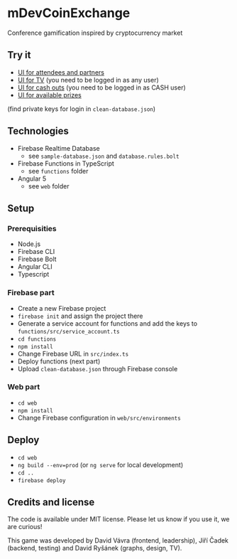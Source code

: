 # mDevCoinExchange
Conference gamification inspired by cryptocurrency market

## Try it
- [UI for attendees and partners](http://ex.mdevcamp.eu)
- [UI for TV](http://ex.mdevcamp.eu/tv) (you need to be logged in as any user)
- [UI for cash outs](http://ex.mdevcamp.eu/cash-outs) (you need to be logged in as CASH user)
- [UI for available prizes](https://docs.google.com/spreadsheets/d/17lB_dQh59POsdNgU_Y2qt6Xq6IIfh6ag8Q2hPJMWEHA/edit?usp=sharing)

(find private keys for login in `clean-database.json`)

## Technologies
- Firebase Realtime Database
    - see `sample-database.json` and `database.rules.bolt`
- Firebase Functions in TypeScript
    - see `functions` folder
- Angular 5
    - see `web` folder

## Setup

### Prerequisities
- Node.js
- Firebase CLI
- Firebase Bolt
- Angular CLI
- Typescript

### Firebase part
- Create a new Firebase project
- `firebase init` and assign the project there
- Generate a service account for functions and add the keys to `functions/src/service_account.ts`
- `cd functions`
- `npm install`
- Change Firebase URL in `src/index.ts`
- Deploy functions (next part)
- Upload `clean-database.json` through Firebase console

### Web part
- `cd web`
- `npm install`
- Change Firebase configuration in `web/src/environments`

## Deploy
- `cd web`
- `ng build --env=prod` (or `ng serve` for local development)
- `cd ..`
- `firebase deploy`

## Credits and license
The code is available under MIT license. Please let us know if you use it, we are curious!

This game was developed by David Vávra (frontend, leadership), Jiří Čadek (backend, testing) and David Ryšánek (graphs, design, TV).
